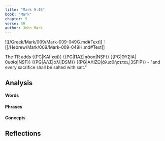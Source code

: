 ```yaml
---
title: "Mark 9:49"
book: "Mark"
chapter: 9
verse: 49
author: John Mark
---
```

![[/Greek/Mark/009/Mark-009-049G.md#Text]]
![[/Hebrew/Mark/009/Mark-009-049H.md#Text]]

The TR adds {{PG|ΚΑΙ|καὶ}} {{PG|ΠΑΣ|πᾶσα|NSF}} {{PG|ΘΥΣΙΑ|θυσία|NSF}} {{PG|ΑΛΣ|ἀλὶ|DSM}} {{PG|ΑΛΙΖΩ|ἁλισθήσεται,|3SFIP}} - "and every sacrifice shall be salted with salt."

## Analysis

#### Words

#### Phrases

#### Concepts

## Reflections

